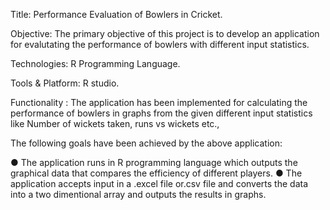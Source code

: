 Title: Performance Evaluation of Bowlers in Cricket.

Objective: The primary objective of this project is to develop an application for evalutating the performance of bowlers with different input statistics.

Technologies: R Programming Language.

Tools & Platform: R studio.

Functionality : The application has been implemented for calculating the performance of bowlers in graphs from the given different input statistics like Number of wickets taken, runs vs wickets etc.,

The following goals have been achieved by the above application:

● The application runs in R programming language which outputs the graphical data that compares the efficiency of different players.
● The application accepts input in a .excel file or.csv file and converts the data into a two dimentional array and outputs the results in graphs.

